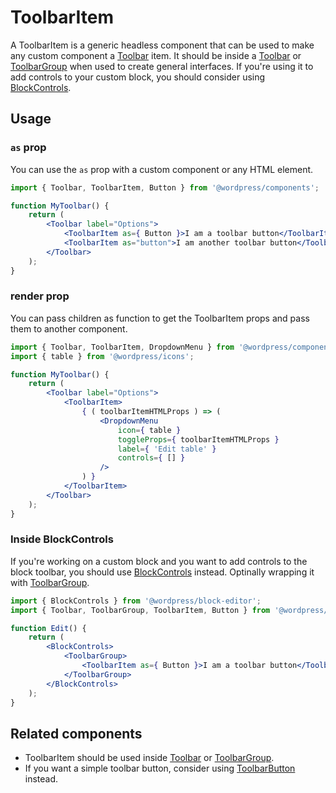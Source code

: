 # ToolbarItem

A ToolbarItem is a generic headless component that can be used to make any custom component a [Toolbar](/packages/components/src/toolbar/README.md) item. It should be inside a [Toolbar](/packages/components/src/toolbar/README.md) or [ToolbarGroup](/packages/components/src/toolbar-group/README.md) when used to create general interfaces. If you're using it to add controls to your custom block, you should consider using [BlockControls](/docs/designers-developers/developers/tutorials/block-tutorial/block-controls-toolbar-and-sidebar.md).

## Usage

### `as` prop

You can use the `as` prop with a custom component or any HTML element.

```jsx
import { Toolbar, ToolbarItem, Button } from '@wordpress/components';

function MyToolbar() {
	return (
		<Toolbar label="Options">
			<ToolbarItem as={ Button }>I am a toolbar button</ToolbarItem>
			<ToolbarItem as="button">I am another toolbar button</ToolbarItem>
		</Toolbar>
	);
}
```

### render prop

You can pass children as function to get the ToolbarItem props and pass them to another component.

```jsx
import { Toolbar, ToolbarItem, DropdownMenu } from '@wordpress/components';
import { table } from '@wordpress/icons';

function MyToolbar() {
	return (
		<Toolbar label="Options">
			<ToolbarItem>
				{ ( toolbarItemHTMLProps ) => (
					<DropdownMenu
						icon={ table }
						toggleProps={ toolbarItemHTMLProps }
						label={ 'Edit table' }
						controls={ [] }
					/>
				) }
			</ToolbarItem>
		</Toolbar>
	);
}
```

### Inside BlockControls

If you're working on a custom block and you want to add controls to the block toolbar, you should use [BlockControls](/docs/designers-developers/developers/tutorials/block-tutorial/block-controls-toolbar-and-sidebar.md) instead. Optinally wrapping it with [ToolbarGroup](/packages/components/src/toolbar-group/README.md).

```jsx
import { BlockControls } from '@wordpress/block-editor';
import { Toolbar, ToolbarGroup, ToolbarItem, Button } from '@wordpress/components';

function Edit() {
	return (
		<BlockControls>
			<ToolbarGroup>
				<ToolbarItem as={ Button }>I am a toolbar button</ToolbarItem>
			</ToolbarGroup>
		</BlockControls>
	);
}
```

## Related components

* ToolbarItem should be used inside [Toolbar](/packages/components/src/toolbar/README.md) or [ToolbarGroup](/packages/components/src/toolbar-group/README.md).
* If you want a simple toolbar button, consider using [ToolbarButton](/packages/components/src/toolbar-button/README.md) instead.
